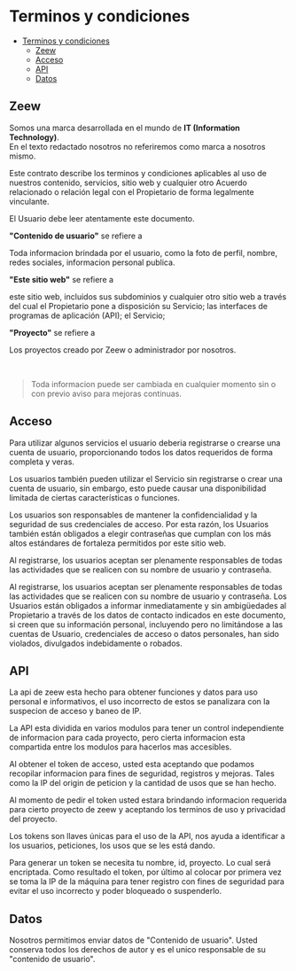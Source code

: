 # Terminos y condiciones

- [Terminos y condiciones](#terminos-y-condiciones)
  - [Zeew](#zeew)
  - [Acceso](#acceso)
  - [API](#api)
  - [Datos](#datos)

## Zeew

Somos una marca desarrollada en el mundo de **IT (Information Technology)**.<br/>
En el texto redactado nosotros no referiremos como marca a nosotros mismo.

Este contrato describe los terminos y condiciones aplicables al uso de nuestros contenido, servicios, sitio web y cualquier otro Acuerdo relacionado o relación legal con el Propietario
de forma legalmente vinculante.

El Usuario debe leer atentamente este documento.

**"Contenido de usuario"** se refiere a

Toda informacion brindada por el usuario, como la foto de perfil, nombre, redes sociales, informacion personal publica.

**"Este sitio web"** se refiere a

este sitio web, incluidos sus subdominios y cualquier otro sitio web a través del cual el Propietario pone a disposición su Servicio;
las interfaces de programas de aplicación (API);
el Servicio;

**"Proyecto"** se refiere a

Los proyectos creado por Zeew o administrador por nosotros.

<br/>

> Toda informacion puede ser cambiada en cualquier momento sin o con previo aviso para mejoras continuas.

## Acceso

Para utilizar algunos servicios el usuario deberia registrarse o crearse una cuenta de usuario, proporcionando todos los datos requeridos de forma completa y veras.

Los usuarios también pueden utilizar el Servicio sin registrarse o crear una cuenta de usuario, sin embargo, esto puede causar una disponibilidad limitada de ciertas características o funciones.

Los usuarios son responsables de mantener la confidencialidad y la seguridad de sus credenciales de acceso. Por esta razón, los Usuarios también están obligados a elegir contraseñas que cumplan con los más altos estándares de fortaleza permitidos por este sitio web.

Al registrarse, los usuarios aceptan ser plenamente responsables de todas las actividades que se realicen con su nombre de usuario y contraseña.

Al registrarse, los usuarios aceptan ser plenamente responsables de todas las actividades que se realicen con su nombre de usuario y contraseña.
Los Usuarios están obligados a informar inmediatamente y sin ambigüedades al Propietario a través de los datos de contacto indicados en este documento, si creen que su información personal, incluyendo pero no limitándose a las cuentas de Usuario, credenciales de acceso o datos personales, han sido violados, divulgados indebidamente o robados.

## API

La api de zeew esta hecho para obtener funciones y datos para uso personal e informativos, el uso incorrecto de estos se panalizara con la suspecion de acceso y baneo de IP.

La API esta dividida en varios modulos para tener un control independiente de informacion para cada proyecto, pero cierta informacion esta compartida entre los modulos para hacerlos mas accesibles.

Al obtener el token de acceso, usted esta aceptando que podamos recopilar informacion para fines de seguridad, registros y mejoras. Tales como la IP del origin de peticion y la cantidad de usos que se han hecho.

Al momento de pedir el token usted estara brindando informacion requerida para cierto proyecto de zeew y aceptando los terminos de uso y privacidad del proyecto.

Los tokens son llaves únicas para el uso de la API, nos ayuda a identificar a los usuarios, peticiones, los usos que se les está dando.

Para generar un token se necesita tu nombre, id, proyecto. Lo cual será encriptada. Como resultado el token, por último al colocar por primera vez se toma la IP de la máquina para tener registro con fines de seguridad para evitar el uso incorrecto y poder bloqueado o suspenderlo.


## Datos

Nosotros permitimos enviar datos de "Contenido de usuario". Usted conserva todos los derechos de autor y es el unico responsable de su "contenido de usuario".
